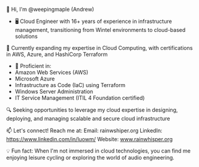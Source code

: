 👋 Hi, I'm @weepingmaple (Andrew)
- 🖥️ Cloud Engineer with 16+ years of experience in infrastructure management, transitioning from Wintel environments to cloud-based solutions

🌱 Currently expanding my expertise in Cloud Computing, with certifications in AWS, Azure, and HashiCorp Terraform
  - 🚀 Proficient in:
  - Amazon Web Services (AWS)
  - Microsoft Azure
  - Infrastructure as Code (IaC) using Terraform
  - Windows Server Administration
  - IT Service Management (ITIL 4 Foundation certified)

🔍 Seeking opportunities to leverage my cloud expertise in designing, deploying, and managing scalable and secure cloud infrastructure

📫 Let's connect! Reach me at:
Email: rainwshiper.org
LinkedIn: https://www.linkedin.com/in/luowm/
Website: www.rainwhisper.org

💡 Fun fact: When I'm not immersed in cloud technologies, you can find me enjoying leisure cycling or exploring the world of audio engineering. 

<!---
weepingmaple/weepingmaple is a ✨ special ✨ repository because its `README.md` (this file) appears on your GitHub profile.
You can click the Preview link to take a look at your changes.
--->
